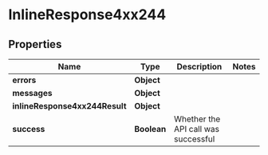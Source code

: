 # InlineResponse4xx244

## Properties
Name | Type | Description | Notes
------------ | ------------- | ------------- | -------------
**errors** | **Object** |  | 
**messages** | **Object** |  | 
**inlineResponse4xx244Result** | **Object** |  | 
**success** | **Boolean** | Whether the API call was successful | 
